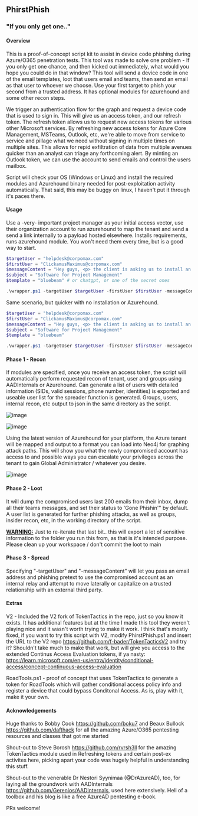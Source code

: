 ## PhirstPhish

### "If you only get one.."

#### Overview

This is a proof-of-concept script kit to assist in device code phishing during Azure/O365 penetration tests. This tool was made to solve one problem - If you only get one chance, and then kicked out immediately, what would you hope you could do in that window? This tool will send a device code in one of the email templates, loot that users email and teams, then send an email as that user to whoever we choose. Use your first target to phish your second from a trusted address. It has optional modules for azurehound and some other recon steps. 

We trigger an authentication flow for the graph and request a device code that is used to sign in. This will give us an access token, and our refresh token. The refresh token allows us to request new access tokens for various other Microsoft services. By refreshing new access tokens for Azure Core Management, MSTeams, Outlook, etc, we're able to move from service to service and pillage what we need without signing in multiple times on multiple sites. This allows for repid exfiltration of data from multiple avenues quicker than an analyst can triage any forthcoming alert. By minting an Outlook token, we can use the account to send emails and control the users mailbox.   

Script will check your OS (Windows or Linux) and install the required modules and Azurehound binary needed for post-exploitation activity automatically. That said, this may be buggy on linux, I haven't put it through it's paces there.

#### Usage

Use a -very- important project manager as your initial access vector, use their organization account to run azurehound to map the tenant and send a send a link internally to a payload hosted elsewhere. Installs requirements, runs azurehound module. You won't need them every time, but is a good way to start.

```powershell
$targetUser = "helpdesk@corpomax.com"
$firstUser = "ClickamusMaximus@corpomax.com"
$messageContent = "Hey guys, <p> the client is asking us to install an addin, something to do with this 'period net' framework and PDFs. Can you take a look and see if we can get it installed? Thy're really breathing down our necks https://pdfutil.azurewebsites.net/addin </p> <p> Thanks guys you're the unsung heroes of CorpoMax, they should be paying you more! </p> <p> Sincerely Yours.</p>"
$subject = "Software for Project Management"
$template = "bluebeam" # or chatgpt, or one of the secret ones 

.\wrapper.ps1 -targetUser $targetUser -firstUser $firstUser -messageContent $messageContent -subject $subject -template $template -azurehound -install
```

Same scenario, but quicker with no installation or Azurehound. 

```powershell
$targetUser = "helpdesk@corpomax.com"
$firstUser = "ClickamusMaximus@corpomax.com"
$messageContent = "Hey guys, <p> the client is asking us to install an addin, something to do with this 'period net' framework and PDFs. Can you take a look and see if we can get it installed? Thy're really breathing down our necks https://pdfutil.azurewebsites.net/addin </p> <p> Thanks guys you're the unsung heroes of CorpoMax, they should be paying you more! </p> <p> Sincerely Yours.</p>"
$subject = "Software for Project Management"
$template = "bluebeam"

.\wrapper.ps1 -targetUser $targetUser -firstUser $firstUser -messageContent $messageContent -subject $subject -template $template
```


#### Phase 1 - Recon
If modules are specified, once you receive an access token, the script will automatically perform requested recon of tenant, user and groups using AADInternals or Azurehound. Can generate a list of users with detailed information (SIDs, valid sessions, phone number, identities) is exported and useable user list for the spreader function is generated. Groups, users, internal recon, etc output to json in the same directory as the script.

![image](https://github.com/MelloSec/PhirstPhish/assets/65114647/01e9fd43-b20f-48c2-a8b3-9fdc1b5ae6ad)

![image](https://github.com/MelloSec/PhirstPhish/assets/65114647/83a3398c-bf41-47e3-bfa6-e480bddd0fc2)

Using the latest version of Azurehound for your platform, the Azure tenant will be mapped and output to a format you can load into Neo4j for graphing attack paths. This will show you what the newly compromised account has access to and possible ways you can escalate your privileges across the tenant to gain Global Administrator / whatever you desire.

![image](https://github.com/MelloSec/PhirstPhish/assets/65114647/ec598ff5-e82d-4a36-acfb-f887e9b18b55)


#### Phase 2 - Loot
It will dump the compromised users last 200 emails from their inbox, dump all their teams messages, and set their status to 'Gone Phishin'" by default. A user list is generated for further phishing attacks, as well as groups, insider recon, etc, in the working directory of the script. 

<b><u>WARNING:</u></b> Just to re-iterate that last bit.. this will export a lot of sensitive information to the folder you run this from, as that is it's intended purpose. Please clean up your workspace / don't commit the loot to main 


#### Phase 3 - Spread
Specifying "-targetUser" and "-messageContent" will let you pass an email address and phishing pretext to use the compromised account as an internal relay and attempt to move laterally or capitalize on a trusted relationship with an external third party.


#### Extras

V2 - Included the V2 fork of TokenTactics in the repo, just so you know it exists. It has additional features but at the time I made this tool they weren't playing nice and it wasn't worth trying to make it work. I think that's mostly fixed, if you want to try this script with V2, modify PhirstPhish.ps1 and insert the URL to the V2 repo https://github.com/f-bader/TokenTacticsV2 and try it? Shouldn't take much to make that work, but will give you access to the extended Continus Access Evaluation tokens, if ya nasty: https://learn.microsoft.com/en-us/entra/identity/conditional-access/concept-continuous-access-evaluation

RoadTools.ps1 - proof of concept that uses TokenTactics to generate a token for RoadTools which will gather conditional access policy info and register a device that could bypass Conditonal Access. As is, play with it, make it your own.


#### Acknowledgements 

Huge thanks to Bobby Cook https://github.com/boku7 and Beaux Bullock https://github.com/dafthack for all the amazing Azure/O365 pentesting resources and classes that got me started 

Shout-out to Steve Borosh https://github.com/rvrsh3ll for the amazing TokenTactics module used in Refreshing tokens and certain post-ex activites here, picking apart your code was hugely helpful in understanding this stuff.

Shout-out to the venerable Dr Nestori Syynimaa (@DrAzureAD), too, for laying all the groundwork with AADInternals https://github.com/Gerenios/AADInternals, used here extensively. Hell of a toolbox and his blog is like a free AzureAD pentesting e-book.

PRs welcome!